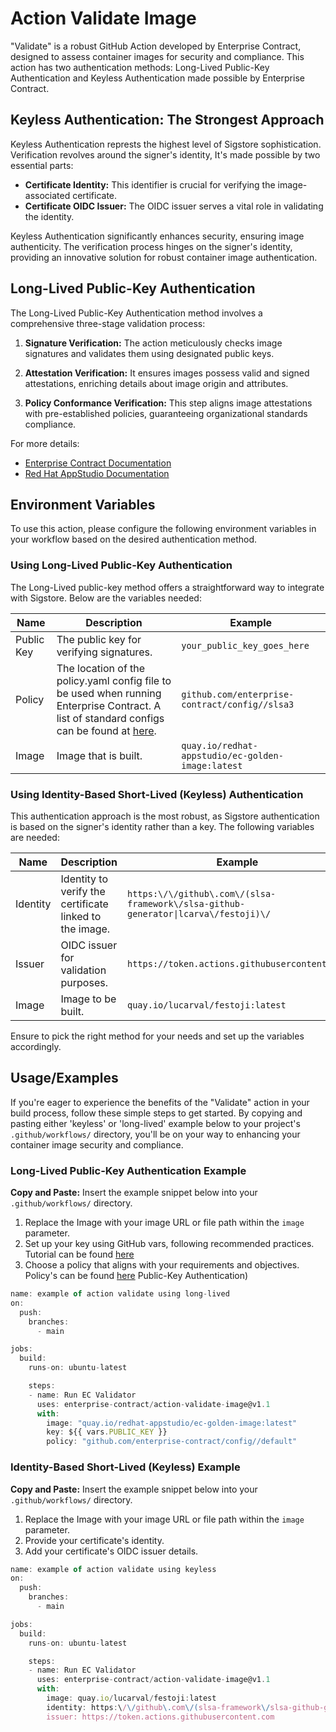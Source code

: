
# Action Validate Image

"Validate" is a robust GitHub Action developed by Enterprise Contract, designed to assess container images for security and compliance. This action has two authentication methods: Long-Lived Public-Key Authentication and Keyless Authentication made possible by Enterprise Contract.
## Keyless Authentication: The Strongest Approach

Keyless Authentication represts the highest level of Sigstore sophistication. Verification revolves around the signer's identity, It's made possible by  two essential parts:

- **Certificate Identity:** This identifier is crucial for verifying the image-associated certificate.
- **Certificate OIDC Issuer:** The OIDC issuer serves a vital role in validating the identity.

Keyless Authentication significantly enhances security, ensuring image authenticity. The verification process hinges on the signer's identity, providing an innovative solution for robust container image authentication.

## Long-Lived Public-Key Authentication

The Long-Lived Public-Key Authentication method involves a comprehensive three-stage validation process:

1. **Signature Verification:** The action meticulously checks image signatures and validates them using designated public keys.

2. **Attestation Verification:** It ensures images possess valid and signed attestations, enriching details about image origin and attributes.

3. **Policy Conformance Verification:** This step aligns image attestations with pre-established policies, guaranteeing organizational standards compliance.

For more details:

- [Enterprise Contract Documentation](https://enterprisecontract.dev/docs/ec-cli/main/ec_validate_image.html#_synopsis)
- [Red Hat AppStudio Documentation](https://redhat-appstudio.github.io/book/book/enterprise-contract.html#:~:text=EC%20CLI,or%20violations%20produced)


## Environment Variables 

To use this action, please configure the following environment variables in your workflow based on the desired authentication method.

### Using Long-Lived Public-Key Authentication

The Long-Lived public-key method offers a straightforward way to integrate with Sigstore. Below are the variables needed:

| Name          | Description                                                                                      | Example                                     |
|---------------|--------------------------------------------------------------------------------------------------|---------------------------------------------|
| Public Key    | The public key for verifying signatures.                                                | `your_public_key_goes_here`                 |
| Policy        | The location of the policy.yaml config file to be used when running Enterprise Contract. A list of standard configs can be found at [here](https://github.com/enterprise-contract/config).  | `github.com/enterprise-contract/config//slsa3` |
| Image         | Image that is built.                                                                            | `quay.io/redhat-appstudio/ec-golden-image:latest` |

### Using Identity-Based Short-Lived (Keyless) Authentication

This authentication approach is the most robust, as Sigstore authentication is based on the signer's identity rather than a key. The following variables are needed:

| Name          | Description                                                                                      | Example                                     |
|---------------|--------------------------------------------------------------------------------------------------|---------------------------------------------|
| Identity      | Identity to verify the certificate linked to the image.                                          | `https:\/\/github\.com\/(slsa-framework\/slsa-github-generator\|lcarva\/festoji)\/`                 |
| Issuer        | OIDC issuer for validation purposes.                                                             | `https://token.actions.githubusercontent.com` |
| Image         | Image to be built.                                                                               | `quay.io/lucarval/festoji:latest` |

Ensure to pick the right method for your needs and set up the variables accordingly.

## Usage/Examples

If you're eager to experience the benefits of the "Validate" action in your build process, follow these simple steps to get started. By copying and pasting either 'keyless' or  'long-lived' example below to your project's `.github/workflows/` directory, you'll be on your way to enhancing your container image security and compliance.

### Long-Lived Public-Key Authentication Example

**Copy and Paste:** Insert the example snippet below into your `.github/workflows/` directory.
1. Replace the Image with your image URL or file path within the `image` parameter.
2. Set up your key using GitHub vars, following recommended practices. Tutorial can be found [here](https://docs.github.com/en/actions/learn-github-actions/variables#creating-configuration-variables-for-a-repository)
3. Choose a policy that aligns with your requirements and objectives. Policy's can be found [here](https://github.com/enterprise-contract/config)
Public-Key Authentication)
```javascript
name: example of action validate using long-lived
on:
  push:
    branches:
      - main

jobs:
  build:
    runs-on: ubuntu-latest

    steps:
    - name: Run EC Validator
      uses: enterprise-contract/action-validate-image@v1.1
      with:
        image: "quay.io/redhat-appstudio/ec-golden-image:latest"
        key: ${{ vars.PUBLIC_KEY }}
        policy: "github.com/enterprise-contract/config//default"
```

### Identity-Based Short-Lived (Keyless) Example
**Copy and Paste:** Insert the example snippet below into your `.github/workflows/` directory.
1. Replace the Image with your image URL or file path within the `image` parameter.
2. Provide your certificate's identity.
3. Add your certificate's OIDC issuer details.
```javascript
name: example of action validate using keyless
on:
  push:
    branches:
      - main

jobs:
  build:
    runs-on: ubuntu-latest

    steps:
    - name: Run EC Validator
      uses: enterprise-contract/action-validate-image@v1.1
      with:
        image: quay.io/lucarval/festoji:latest
        identity: https:\/\/github\.com\/(slsa-framework\/slsa-github-generator|lcarva\/festoji)\/
        issuer: https://token.actions.githubusercontent.com
```
